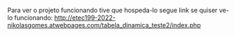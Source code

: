 Para ver o projeto funcionando tive que hospeda-lo segue link se quiser ve-lo funcionando: 
http://etec199-2022-nikolasgomes.atwebpages.com/tabela_dinamica_teste2/index.php
